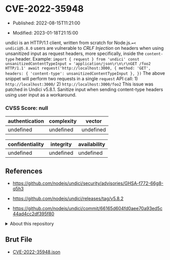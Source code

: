 # CVE-2022-35948

- Published: 2022-08-15T11:21:00

- Modified: 2023-01-18T21:15:00

undici is an HTTP/1.1 client, written from scratch for Node.js.`=< undici@5.8.0` users are vulnerable to _CRLF Injection_ on headers when using unsanitized input as request headers, more specifically, inside the `content-type` header. Example: ``` import { request } from 'undici' const unsanitizedContentTypeInput = 'application/json\r\n\r\nGET /foo2 HTTP/1.1' await request('http://localhost:3000, { method: 'GET', headers: { 'content-type': unsanitizedContentTypeInput }, }) ``` The above snippet will perform two requests in a single `request` API call: 1) `http://localhost:3000/` 2) `http://localhost:3000/foo2` This issue was patched in Undici v5.8.1. Sanitize input when sending content-type headers using user input as a workaround.

### CVSS Score: **null**

| authentication | complexity | vector |
| --- | --- | --- |
| undefined | undefined | undefined |

| confidentiality | integrity | availability |
| --- | --- | --- |
| undefined | undefined | undefined |

## References

* https://github.com/nodejs/undici/security/advisories/GHSA-f772-66g8-q5h3

* https://github.com/nodejs/undici/releases/tag/v5.8.2

* https://github.com/nodejs/undici/commit/66165d604fd0aee70a93ed5c44ad4cc2df395f80

<details>
<summary>About this repository</summary> 

  This repository is part of the project [Live Hack CVE](https://github.com/Live-Hack-CVE). Main website can be found [www.live-hack.org](https://www.live-hack.org) 
  
  Made by [Sn0wAlice](https://github.com/Sn0wAlice) for the people that care about security and need to have a feed of the latest CVEs. Hope you enjoy it, don't forget to star the repo and follow me on [Twitter](https://twitter.com/Sn0wAlice) and [Github](https://github.com/Sn0wAlice). And that is my [personnal website](https://www.alice-snow.me/)

  - [Home Page](https://github.com/Live-Hack-CVE)
  - [Framework](https://github.com/Live-Hack-CVE/cve-framework)
  - [CVE database](https://github.com/Live-Hack-CVE/full_database)
  - [Changelog](https://github.com/Live-Hack-CVE/Changelog)
</details>

## Brut File

* [CVE-2022-35948.json](https://raw.githubusercontent.com/Live-Hack-CVE/full_database/main/cves/2022/CVE-2022-35948.json)

